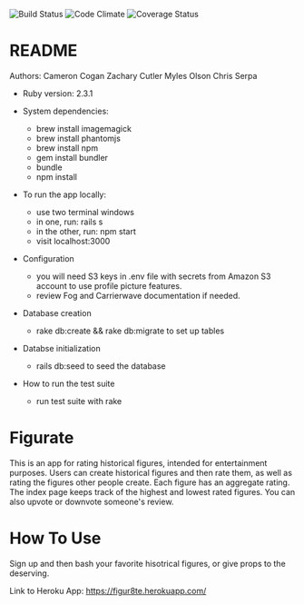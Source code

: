![Build Status](https://codeship.com/projects/6a053520-6ba7-0134-8a4f-6efe74dd2a57/status?branch=master)
![Code Climate](https://codeclimate.com/github/cserpa/group-7-project.png)
![Coverage Status](https://coveralls.io/repos/cserpa/group-7-project/badge.png)

# README
Authors:
Cameron Cogan
Zachary Cutler
Myles Olson
Chris Serpa


* Ruby version: 2.3.1

* System dependencies:
  - brew install imagemagick
  - brew install phantomjs
  - brew install npm
  - gem install bundler
  - bundle
  - npm install

* To run the app locally:
  - use two terminal windows
  - in one, run: rails s
  - in the other, run: npm start
  - visit localhost:3000

* Configuration
  - you will need S3 keys in .env file with secrets from Amazon S3 account to use profile picture features.
  - review Fog and Carrierwave documentation if needed.

* Database creation
  - rake db:create && rake db:migrate to set up tables

* Databse initialization
  - rails db:seed to seed the database

* How to run the test suite
  - run test suite with rake

# Figurate
This is an app for rating historical figures, intended for entertainment purposes.
Users can create historical figures and then rate them, as well as rating the figures
other people create. Each figure has an aggregate rating. The index page keeps track
of the highest and lowest rated figures. You can also upvote or downvote someone's review.

# How To Use
Sign up and then bash your favorite hisotrical figures, or give props to the deserving.


Link to Heroku App:
https://figur8te.herokuapp.com/

